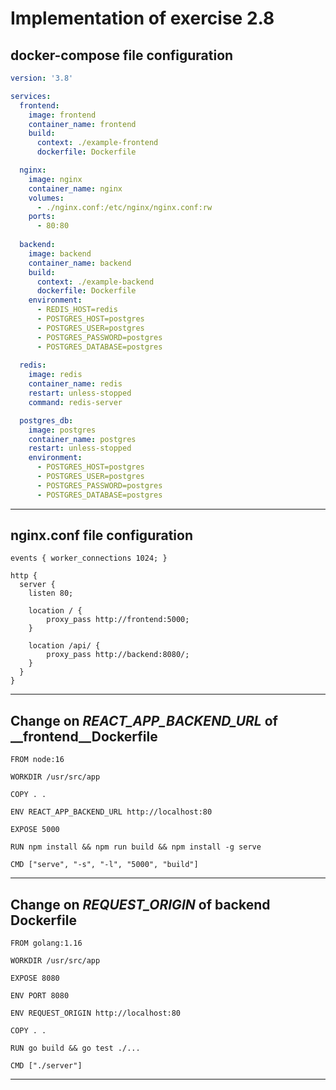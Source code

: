 # Implementation of exercise 2.8

## docker-compose file configuration

```yaml
version: '3.8'

services:
  frontend:
    image: frontend
    container_name: frontend
    build:
      context: ./example-frontend
      dockerfile: Dockerfile

  nginx:
    image: nginx
    container_name: nginx
    volumes:
      - ./nginx.conf:/etc/nginx/nginx.conf:rw
    ports:
      - 80:80
  
  backend: 
    image: backend
    container_name: backend
    build: 
      context: ./example-backend
      dockerfile: Dockerfile
    environment:
      - REDIS_HOST=redis
      - POSTGRES_HOST=postgres
      - POSTGRES_USER=postgres
      - POSTGRES_PASSWORD=postgres
      - POSTGRES_DATABASE=postgres
  
  redis:
    image: redis
    container_name: redis
    restart: unless-stopped
    command: redis-server

  postgres_db:
    image: postgres
    container_name: postgres
    restart: unless-stopped
    environment:
      - POSTGRES_HOST=postgres
      - POSTGRES_USER=postgres
      - POSTGRES_PASSWORD=postgres
      - POSTGRES_DATABASE=postgres
```
___
## nginx.conf file configuration
```nginx
events { worker_connections 1024; }

http {
  server {
    listen 80;
    
    location / {
        proxy_pass http://frontend:5000;
    }

    location /api/ {
        proxy_pass http://backend:8080/;
    }
  }
}
```
___
## Change on *REACT_APP_BACKEND_URL* of __frontend__Dockerfile
```docker
FROM node:16

WORKDIR /usr/src/app

COPY . .

ENV REACT_APP_BACKEND_URL http://localhost:80

EXPOSE 5000

RUN npm install && npm run build && npm install -g serve

CMD ["serve", "-s", "-l", "5000", "build"]
```
___
## Change on *REQUEST_ORIGIN* of __backend__ Dockerfile

```docker
FROM golang:1.16

WORKDIR /usr/src/app

EXPOSE 8080

ENV PORT 8080

ENV REQUEST_ORIGIN http://localhost:80

COPY . .

RUN go build && go test ./...

CMD ["./server"]
```
___
